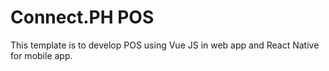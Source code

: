 # Connect.PH POS

This template is to develop POS using Vue JS in web app and React Native for mobile app.